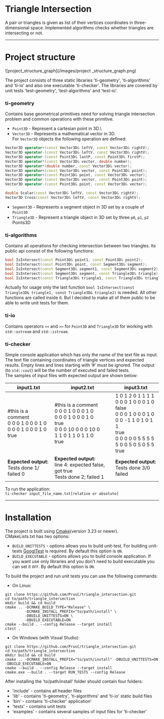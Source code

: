 # Triangle Intersection

A pair or triangles is given as list of their vertices coordinates in three-dimensional space. 
Implemented algorithms checks whether triangles are intersecting or not.
____

# Project structure

![project_structure_graph](/images/project _structure_graph.png)

The project consists of three static libraries 'ti-geometry', 'ti-algorithms' and 'ti-io' and also
one executable 'ti-checker'. The libraries are covered by unit tests 'test-geometry', 
'test-algorithms' and 'test-io'.

### ti-geometry 

Contains base geometrical primitives need for solving triangle intersection problem and common 
operations with these primitive.

* `Point3D` - Represent a cartesian point in 3D.\
* `Vector3D` - Represents a mathematical vector in 3D. \
For `Vector3D` objects the following operation are defined:

```C++
Vector3D operator+(const Vector3D& leftV, const Vector3D& rightV);
Vector3D operator-(const Vector3D& leftV, const Vector3D& rightV);
Vector3D operator-(const Point3D& lastP, const Point3D& firstP);
Vector3D operator*(const Vector3D& vector, double number);
Vector3D operator*(double number, const Vector3D& vector);
Vector3D operator+(const Vector3D& vector, const Point3D& point);
Vector3D operator+(const Point3D& point, const Vector3D& vector);
Vector3D operator-(const Vector3D& vector, const Point3D& point);
Vector3D operator-(const Point3D& point, const Vector3D& vector);

double Scalar(const Vector3D& leftV, const Vector3D& rightV);
Vector3D Cross(const Vector3D& leftV, const Vector3D& rightV);
```
* `Segment3D` - Represents a segment object in 3D set by a couple of `Point3D`
* `Triangle3D` - Represent a triangle object in 3D set by three `p0`, `p1`, `p2` Points3D


### ti-algorithms

Contains all operations for checking intersection between two triangles. Its public api
consist of the following functions:
```C++
bool IsIntersect(const Point3D& point1, const Point3D& point2);
bool IsIntersect(const Point3D& point, const Segment3D& segment);
bool IsIntersect(const Segment3D& segment1, const Segment3D& segment2);
bool IsIntersect(const Segment3D& segment, const Triangle3D& triangle);
bool IsIntersect(const Triangle3D& triangle1, const Triangle3D& triangle2);
```
Actually for usage only the last function `bool IsIntersect(const Triangle3D& triangle1, const Triangle3D& triangle2)` 
is needed. All other functions are called inside it. But I decided to make all of them public to be able to write unit 
tests for them.

### ti-io

Contains operators `<<` and `>>` for `Point3D` and `Triangle3D` for working with `std::ostream` and `std::istream`.

### ti-checker

Simple console application which has only the name of the text file as input. The text file containing coordinates of 
triangle vertices and expected results. Empty lines and lines starting with ‘#’ must be ignored. The output (to `std::cout`)
will be the number of executed and failed tests. \
The samples of input files with expected output are shown below: 

| input1.txt                                                                 | input2.txt                                                                                                                           | input3.txt                                                                                                                                                           | 
|----------------------------------------------------------------------------|--------------------------------------------------------------------------------------------------------------------------------------|----------------------------------------------------------------------------------------------------------------------------------------------------------------------|
| #this is a comment <br> 0 0 0 1 0 0 0 1 0 <br> 0 0 0 1 0 0 0 1 0 <br> true | #this is a comment <br> 0 0 0 1 0 0 0 1 0 <br> 0 0 0 1 0 0 0 1 0  <br> true <br>0 0 0 10 0 0 0 10 0 <br> 1 1 0 1 1 0 1 1 0 <br> true | 1 0 1 2 0 1 1 1 1 <br> 0 0 0 1 0 0 0 1 0 <br> false <br> 0 0 0 1 0 0 0 1 0 <br> 0 0 -1 1 0 1 0 1 1 <br> true <br> 0 0 0 0 0 5 5 5 5 <br> 5 0 0 5 0 5 0 5 5 <br> true |
| **Expected output:** <br> Tests done 1/ failed 0                           | **Expected output:** <br> line 4: expected false, got true <br> Tests done 2; failed 1                                               | **Expected output:** <br> Tests done 3/0 failed                                                                                                                      |

To run the application: \
`ti-checker input_file_name.txt[relative or absolute]`

____
# Installation

The project is built using [Cmake](https://cmake.org)(version 3.23 or newer).\
CMakeLists.txt has two options:
* `BUILD_UNITTESTS` - options allows you to build unit-test. For building unit-tests [GooglTest](https://github.com/google/googletest.git) is required.
By default this option is `ON`.
* `BUILD_EXECUTABLE` - options allows you to build console application. If you want use only libraries and you
don't need to build executable you can set it `OFF`. By default this option is `ON`.

To build the project and run unit tests you can use the following commands:
* On Linux:
```
git clone https://github.com/PrusC/triangle_intersection.git
cd to/path/triangle_intersection
mkdir build && cd build
cmake .. -DCMAKE_BUILD_TYPE="Release" \
         -DCMAKE_INSTALL_PREFIX="to/path/install" \
         -DBUILD_UNITTESTS=ON \
         -DBUILD_EXECUTABLE=ON
cmake --build . --config Release --target install 
ctest .
```
* On Windows (with Visual Studio):
```
git clone https://github.com/PrusC/triangle_intersection.git
cd to/path/triangle_intersection
mkdir build && cd build
cmake .. -DCMAKE_INSTALL_PREFIX="to/path/install" -DBUILD_UNITTESTS=ON -DBUILD_EXECUTABLE=ON
cmake --build . --config Release --target install
cmake.exe --build . --target RUN_TESTS --config Release
```
After installing the 'to/path/install' folder should contain four folders:
* 'include' - contains all header files
* 'lib' - contains 'ti-geometry', 'ti-algorithms' and 'ti-io' static build files
* 'bin' - contains 'ti-checker' application'
* 'tests' - contains unit tests
* 'examples' - contains several samples of input files for 'ti-checker'
